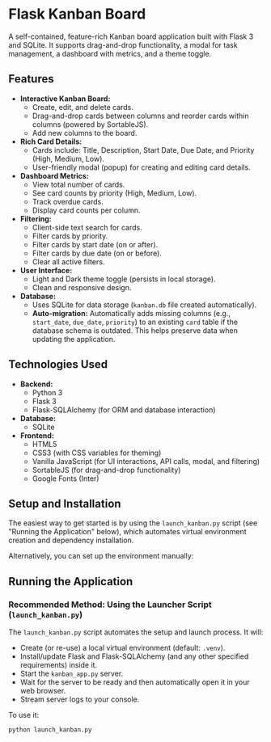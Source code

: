 # Flask Kanban Board

A self-contained, feature-rich Kanban board application built with Flask 3 and SQLite. It supports drag-and-drop functionality, a modal for task management, a dashboard with metrics, and a theme toggle.

## Features

* **Interactive Kanban Board:**
    * Create, edit, and delete cards.
    * Drag-and-drop cards between columns and reorder cards within columns (powered by SortableJS).
    * Add new columns to the board.
* **Rich Card Details:**
    * Cards include: Title, Description, Start Date, Due Date, and Priority (High, Medium, Low).
    * User-friendly modal (popup) for creating and editing card details.
* **Dashboard Metrics:**
    * View total number of cards.
    * See card counts by priority (High, Medium, Low).
    * Track overdue cards.
    * Display card counts per column.
* **Filtering:**
    * Client-side text search for cards.
    * Filter cards by priority.
    * Filter cards by start date (on or after).
    * Filter cards by due date (on or before).
    * Clear all active filters.
* **User Interface:**
    * Light and Dark theme toggle (persists in local storage).
    * Clean and responsive design.
* **Database:**
    * Uses SQLite for data storage (`kanban.db` file created automatically).
    * **Auto-migration:** Automatically adds missing columns (e.g., `start_date`, `due_date`, `priority`) to an existing `card` table if the database schema is outdated. This helps preserve data when updating the application.

## Technologies Used

* **Backend:**
    * Python 3
    * Flask 3
    * Flask-SQLAlchemy (for ORM and database interaction)
* **Database:**
    * SQLite
* **Frontend:**
    * HTML5
    * CSS3 (with CSS variables for theming)
    * Vanilla JavaScript (for UI interactions, API calls, modal, and filtering)
    * SortableJS (for drag-and-drop functionality)
    * Google Fonts (Inter)

## Setup and Installation

The easiest way to get started is by using the `launch_kanban.py` script (see "Running the Application" below), which automates virtual environment creation and dependency installation.

Alternatively, you can set up the environment manually:

## Running the Application

### Recommended Method: Using the Launcher Script (`launch_kanban.py`)

The `launch_kanban.py` script automates the setup and launch process. It will:
* Create (or re-use) a local virtual environment (default: `.venv`).
* Install/update Flask and Flask-SQLAlchemy (and any other specified requirements) inside it.
* Start the `kanban_app.py` server.
* Wait for the server to be ready and then automatically open it in your web browser.
* Stream server logs to your console.

To use it:
```bash
python launch_kanban.py
```
